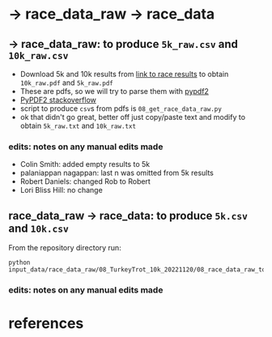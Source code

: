 # -> race_data_raw -> race_data

## -> race_data_raw: to produce `5k_raw.csv` and `10k_raw.csv`
* Download 5k and 10k results from [link to race results](http://www.fiveksport.com/race-results.html) to obtain `10k_raw.pdf` and `5k_raw.pdf`
* These are pdfs, so we will try to parse them with [pypdf2](https://pypdf2.readthedocs.io/en/latest/)
* [PyPDF2 stackoverflow](https://stackoverflow.com/questions/34837707/how-to-extract-text-from-a-pdf-file)
* script to produce `csv`s from pdfs is `08_get_race_data_raw.py`
* ok that didn't go great, better off just copy/paste text and modify to obtain `5k_raw.txt` and `10k_raw.txt`

### edits: notes on any manual edits made
* Colin Smith: added empty results to 5k
* palaniappan nagappan: last n was omitted from 5k results
* Robert Daniels: changed Rob to Robert
* Lori Bliss Hill: no change

## race_data_raw -> race_data: to produce `5k.csv` and `10k.csv`
From the repository directory run:
```
python input_data/race_data_raw/08_TurkeyTrot_10k_20221120/08_race_data_raw_to_race_data.py
```

### edits: notes on any manual edits made

# references